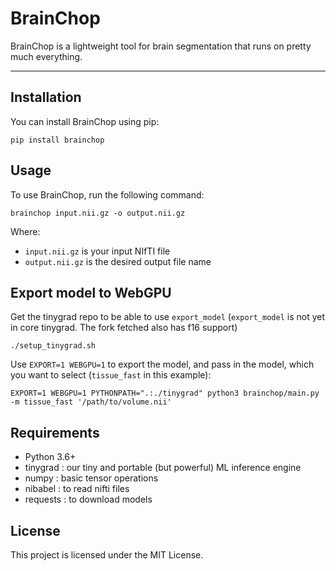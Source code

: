 # BrainChop

BrainChop is a lightweight tool for brain segmentation that runs on pretty much everything.

---

## Installation

You can install BrainChop using pip:

```
pip install brainchop
```

## Usage

To use BrainChop, run the following command:

```
brainchop input.nii.gz -o output.nii.gz
```

Where:
- `input.nii.gz` is your input NIfTI file
- `output.nii.gz` is the desired output file name

## Export model to WebGPU

Get the tinygrad repo to be able to use `export_model` (`export_model` is not yet in core tinygrad. The fork fetched also has f16 support)

`./setup_tinygrad.sh`

Use `EXPORT=1 WEBGPU=1` to export the model, and pass in the model, which you want to select (`tissue_fast` in this example):

`EXPORT=1 WEBGPU=1 PYTHONPATH=".:./tinygrad" python3 brainchop/main.py -m tissue_fast '/path/to/volume.nii'`

## Requirements

- Python 3.6+
- tinygrad : our tiny and portable (but powerful) ML inference engine
- numpy : basic tensor operations
- nibabel : to read nifti files
- requests : to download models

## License

This project is licensed under the MIT License.
